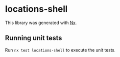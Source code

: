 # locations-shell

This library was generated with [Nx](https://nx.dev).

## Running unit tests

Run `nx test locations-shell` to execute the unit tests.
